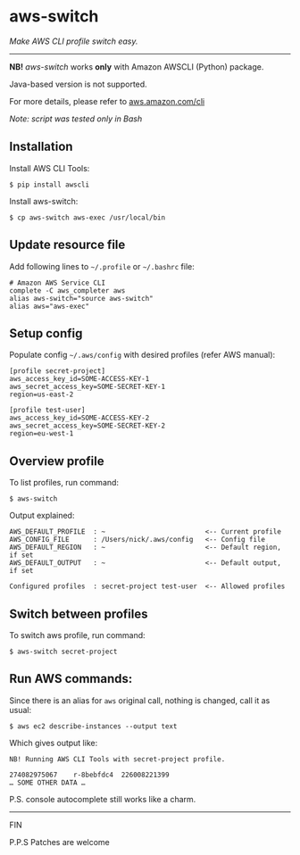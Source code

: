 aws-switch
==========

*Make AWS CLI profile switch easy.*

---

**NB!** *aws-switch* works **only** with Amazon AWSCLI (Python) package.

Java-based version is not supported.

For more details, please refer to [aws.amazon.com/cli](http://aws.amazon.com/cli/)

*Note: script was tested only in Bash* 

Installation
---

Install AWS CLI Tools:

	$ pip install awscli
	
Install aws-switch:

	$ cp aws-switch aws-exec /usr/local/bin
	
Update resource file
---

Add following lines to `~/.profile` or `~/.bashrc` file:

	# Amazon AWS Service CLI
	complete -C aws_completer aws
	alias aws-switch="source aws-switch"
	alias aws="aws-exec"

Setup config
---
Populate config `~/.aws/config` with desired profiles (refer AWS manual): 

	[profile secret-project]
	aws_access_key_id=SOME-ACCESS-KEY-1
	aws_secret_access_key=SOME-SECRET-KEY-1
	region=us-east-2
	
	[profile test-user]
	aws_access_key_id=SOME-ACCESS-KEY-2
	aws_secret_access_key=SOME-SECRET-KEY-2
	region=eu-west-1

Overview profile
---

To list profiles, run command:

	$ aws-switch
	
Output explained:

	AWS_DEFAULT_PROFILE  : ~                         <-- Current profile
	AWS_CONFIG_FILE      : /Users/nick/.aws/config   <-- Config file
	AWS_DEFAULT_REGION   : ~                         <-- Default region, if set
	AWS_DEFAULT_OUTPUT   : ~                         <-- Default output, if set
	
	Configured profiles  : secret-project test-user  <-- Allowed profiles

Switch between profiles
---
	
To switch aws profile, run command:

	$ aws-switch secret-project
	
Run AWS commands:
---

Since there is an alias for `aws` original call, nothing is changed, call it as usual:

    $ aws ec2 describe-instances --output text
    
Which gives output like:

	NB! Running AWS CLI Tools with secret-project profile.
	
	274082975067	r-8bebfdc4	226008221399
	… SOME OTHER DATA … 
	
P.S. console autocomplete still works like a charm.

---

FIN

P.P.S Patches are welcome
